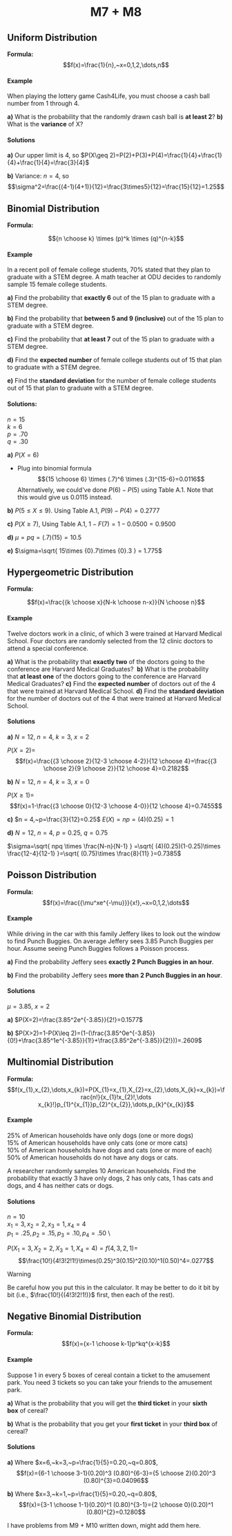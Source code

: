<h1 align="center">M7 + M8</h1>

## Uniform Distribution

**Formula:** 
$$f(x)=\frac{1}{n},~x=0,1,2,\dots,n$$

#### Example

When playing the lottery game Cash4Life, you must choose a cash ball number from 1 through 4. 

**a)** What is the probability that the randomly drawn cash ball is **at least 2**?
**b)** What is the **variance** of X?

#### Solutions

**a)** Our upper limit is 4, so $P(X\geq 2)=P(2)+P(3)+P(4)=\frac{1}{4}+\frac{1}{4}+\frac{1}{4}=\frac{3}{4}$ 

**b)** Variance: $n=4$, so 
$$\sigma^2=\frac{(4-1)(4+1)}{12}=\frac{3\times5}{12}=\frac{15}{12}=1.25$$


## Binomial Distribution

**Formula:**

$${n \choose k} \times (p)^k \times (q)^{n-k}$$

#### Example

In a recent poll of female college students, 70% stated that they plan to graduate with a STEM degree. A math teacher at ODU decides to randomly sample 15 female college students. 

**a)** Find the probability that **exactly 6** out of the 15 plan to graduate with a STEM degree.

**b)** Find the probability that **between 5 and 9 (inclusive)** out of the 15 plan to graduate with a STEM degree. 

**c)** Find the probability that **at least 7** out of the 15 plan to graduate with a STEM degree.

**d)** Find the **expected number** of female college students out of 15 that plan to graduate with a STEM degree.

**e)** Find the **standard deviation** for the number of female college students out of 15 that plan to graduate with a STEM degree.

#### Solutions:

$n=15$ \
$k=6$ \
$p=.70$ \
$q=.30$ 

**a)** $P(X=6)$
- Plug into binomial formula 
$${15 \choose 6} \times (.7)^6 \times (.3)^{15-6}=0.0116$$
Alternatively, we could've done $P(6)-P(5)$ using Table A.1. Note that this would give us $0.0115$ instead.

**b)**  $P(5\leq X\leq 9)$. Using Table A.1, $P(9)-P(4)=0.2777$

**c)** $P(X\geq 7)$, Using Table A.1, $1-F(7)=1-0.0500 = 0.9500$

**d)**  $\mu=pq=(.7)(15)=10.5$

**e)** $\sigma=\sqrt{ 15\times {0}.7\times {0}.3 } = 1.775$


## Hypergeometric Distribution

**Formula:**

$$f(x)=\frac{{k \choose x}{N-k \choose n-x}}{N \choose n}$$

#### Example

Twelve doctors work in a clinic, of which 3 were trained at Harvard Medical School. Four doctors are randomly selected from the 12 clinic doctors to attend a special conference.

**a)** What is the probability that **exactly two** of the doctors going to the conference are Harvard Medical Graduates? 
**b)** What is the probability that **at least one** of the doctors going to the conference are Harvard Medical Graduates?
**c)** Find the **expected number** of doctors out of the 4 that were trained at Harvard Medical School.
**d)** Find the **standard deviation** for the number of doctors out of the 4 that were trained at Harvard Medical School.

#### Solutions

**a)** 
$N=12,~n=4,~k=3,~x=2$

$P(X=2) =$ $$f(x)=\frac{{3 \choose 2}{12-3 \choose 4-2}}{12 \choose 4}=\frac{{3 \choose 2}{9 \choose 2}}{12 \choose 4}=0.2182$$

**b)** $N=12,~n=4,~k=3,~x=0$

$P(X\geq 1)=$ 
$$f(x)=1-\frac{{3 \choose 0}{12-3 \choose 4-0}}{12 \choose 4}=0.7455$$

**c)** $n = 4,~p=\frac{3}{12}=0.25$
$E(X)=np=(4)(0.25)=1$

**d)** $N=12,~n=4,~p=0.25,~q=0.75$

$\sigma=\sqrt{ npq \times \frac{N-n}{N-1} } =\sqrt{ (4)(0.25)(1-0.25)\times \frac{12-4}{12-1} }=\sqrt{ (0.75)\times \frac{8}{11} }=0.7385$


## Poisson Distribution

**Formula:**
$$f(x)=\frac{{\mu^xe^{-\mu}}}{x!},~x=0,1,2,\dots$$

#### Example

While driving in the car with this family Jeffery likes to look out the window to find Punch Buggies. On average Jeffery sees 3.85 Punch Buggies per hour. Assume seeing Punch Buggies follows a Poisson process.

**a)** Find the probability Jeffery sees **exactly** **2 Punch Buggies in an hour**.

**b)** Find the probability Jeffery sees **more than** **2 Punch Buggies in an hour**. 

#### Solutions

$\mu=3.85,~x=2$

**a)** $P(X=2)=\frac{3.85^2e^{-3.85}}{2!}=0.1577$

**b)** $P(X>2)=1-P(X\leq 2)=(1-(\frac{3.85^0e^{-3.85}}{0!}+\frac{3.85^1e^{-3.85}}{1!}+\frac{3.85^2e^{-3.85}}{2!}))=.2609$


## Multinomial Distribution

**Formula:** 
$$f(x_{1},x_{2},\dots,x_{k})=P(X_{1}=x_{1},X_{2}=x_{2},\dots,X_{k}=x_{k})=\frac{n!}{x_{1}!x_{2}!,\dots x_{k}!}p_{1}^{x_{1}}p_{2}^{x_{2}},\dots,p_{k}^{x_{k}}$$

#### Example

25% of American households have only dogs (one or more dogs) \
15% of American households have only cats (one or more cats) \
10% of American households have dogs and cats (one or more of each) \
50% of American households do not have any dogs or cats.

A researcher randomly samples 10 American households. Find the probability that exactly 3 have only dogs, 2 has only cats, 1 has cats and dogs, and 4 has neither cats or dogs.

#### Solutions

$n=10$ \
$x_{1}=3,x_{2}=2,x_{3}=1,x_{4}=4$ \
$p_{1}=.25,p_{2}=.15,p_{3}=.10,p_{4}=.50$ \

$P(X_{1}=3,X_{2}=2,X_{3}=1,X_{4}=4) = f(4,3,2,1)=$
$$\frac{10!}{4!3!2!1!}\times(0.25)^3(0.15)^2(0.10)^1(0.50)^4=.0277$$

> [!warning]
> Be careful how you put this in the calculator. It may be better to do it bit by bit (i.e., $\frac{10!}{(4!3!2!1!)}$ first, then each of the rest).


## Negative Binomial Distribution

**Formula:** 
$$f(x)={x-1 \choose k-1}p^kq^{x-k}$$

#### Example

Suppose 1 in every 5 boxes of cereal contain a ticket to the amusement park. You need 3 tickets so you can take your friends to the amusement park. 

**a)** What is the probability that you will get the **third ticket** in your **sixth box** of cereal?

**b)** What is the probability that you get your **first ticket** in your **third box** of cereal?

#### Solutions

**a)** Where $x=6,~k=3,~p=\frac{1}{5}=0.20,~q=0.80$, 
$$f(x)={6-1 \choose 3-1}(0.20)^3 (0.80)^{6-3}={5 \choose 2}(0.20)^3 (0.80)^{3}=0.04096$$

**b)** Where $x=3,~k=1,~p=\frac{1}{5}=0.20,~q=0.80$, 
$$f(x)={3-1 \choose 1-1}(0.20)^1 (0.80)^{3-1}={2 \choose 0}(0.20)^1 (0.80)^{2}=0.1280$$

I have problems from M9 + M10 written down, might add them here.

